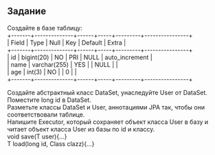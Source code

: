 ﻿Задание
----
Создайте в базе таблицу:  
    +-------+--------------+------+-----+---------+----------------+  
| Field | Type         | Null | Key | Default | Extra          |  
+-------+--------------+------+-----+---------+----------------+  
| id    | bigint(20)   | NO   | PRI | NULL    | auto_increment |  
| name  | varchar(255) | YES  |     | NULL    |                |  
| age   | int(3)       | NO   |     | 0       |                |  
+-------+--------------+------+-----+---------+----------------+  
    
Создайте абстрактный класс DataSet, унаследуйте User от DataSet. Поместите long id в DataSet.  
Разметьте классы DataSet и User, аннотациями JPA так, чтобы они соответствовали таблице.  
Напишите Executor, который сохраняет объект класса User в базу и читает объект класса User из базы по id и классу.  
<T extends DataSet> void save(T user){…}  
<T extends DataSet> T load(long id, Class<T> clazz){...}  
